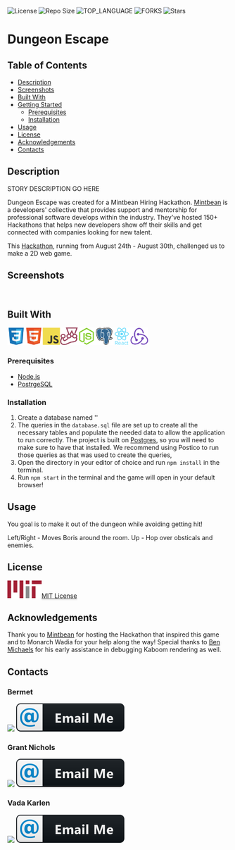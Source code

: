 ![License](https://img.shields.io/github/license//readme-generator.svg?style=for-the-badge) ![Repo Size](https://img.shields.io/github/languages/code-size//readme-generator.svg?style=for-the-badge) ![TOP_LANGUAGE](https://img.shields.io/github/languages/top//readme-generator.svg?style=for-the-badge) ![FORKS](https://img.shields.io/github/forks//readme-generator.svg?style=for-the-badge&social) ![Stars](https://img.shields.io/github/stars//readme-generator.svg?style=for-the-badge)

# Dungeon Escape

## Table of Contents

- [Description](#description)
- [Screenshots](#screenshots)
- [Built With](#built-with)
- [Getting Started](#getting-started)
  - [Prerequisites](#prerequisites)
  - [Installation](#installation)
- [Usage](#usage)
- [License](#license)
- [Acknowledgements](#acknowledgements)
- [Contacts](#contacts)

## Description

STORY DESCRIPTION GO HERE

Dungeon Escape was created for a Mintbean Hiring Hackathon. [Mintbean](https://www.linkedin.com/company/mintbean/) is a developers' collective that provides support and mentorship for professional software develops within the industry. They've hosted 150+ Hackathons that helps new developers show off their skills and get connected with companies looking for new talent.

This [Hackathon](https://mintbean.io/meets/d51762d5-b874-4cc1-a420-ff316600192f), running from August 24th - August 30th, challenged us to make a 2D web game.

## Screenshots

<img src="" />

## Built With

<a href="https://developer.mozilla.org/en-US/docs/Web/CSS"><img src="https://raw.githubusercontent.com/devicons/devicon/master/icons/css3/css3-original.svg" height="40px" width="40px" /></a><a href="https://developer.mozilla.org/en-US/docs/Web/HTML"><img src="https://raw.githubusercontent.com/devicons/devicon/master/icons/html5/html5-original.svg" height="40px" width="40px" /></a><a href="https://developer.mozilla.org/en-US/docs/Web/JavaScript"><img src="https://raw.githubusercontent.com/devicons/devicon/master/icons/javascript/javascript-original.svg" height="40px" width="40px" /></a><a href="https://jestjs.io/"><img src="https://raw.githubusercontent.com/devicons/devicon/master/icons/jest/jest-plain.svg" height="40px" width="40px" /></a><a href="https://nodejs.org/en/"><img src="https://raw.githubusercontent.com/devicons/devicon/master/icons/nodejs/nodejs-original.svg" height="40px" width="40px" /></a><a href="https://www.postgresql.org/"><img src="https://raw.githubusercontent.com/devicons/devicon/master/icons/postgresql/postgresql-original.svg" height="40px" width="40px" /></a><a href="https://reactjs.org/"><img src="https://raw.githubusercontent.com/devicons/devicon/master/icons/react/react-original-wordmark.svg" height="40px" width="40px" /></a><a href="https://redux.js.org/"><img src="https://raw.githubusercontent.com/devicons/devicon/master/icons/redux/redux-original.svg" height="40px" width="40px" /></a>

### Prerequisites

- [Node.js](https://nodejs.org/en/)
- [PostrgeSQL](https://www.postgresql.org/)

### Installation

1. Create a database named ''
2. The queries in the `database.sql` file are set up to create all the necessary tables and populate the needed data to allow the application to run correctly. The project is built on [Postgres](https://www.postgresql.org/download/), so you will need to make sure to have that installed. We recommend using Postico to run those queries as that was used to create the queries,
3. Open the directory in your editor of choice and run `npm install` in the terminal.
4. Run `npm start` in the terminal and the game will open in your default browser!

## Usage

You goal is to make it out of the dungeon while avoiding getting hit!

Left/Right - Moves Boris around the room.
Up - Hop over obsticals and enemies.

## License

<a href="https://choosealicense.com/licenses/mit/"><img src="https://raw.githubusercontent.com/johnturner4004/readme-generator/master/src/components/assets/images/mit.svg" height=40 />MIT License</a>

## Acknowledgements

Thank you to [Mintbean](https://www.linkedin.com/company/mintbean/) for hosting the Hackathon that inspired this game and to Monarch Wadia for your help along the way! Special thanks to [Ben Michaels](https://www.linkedin.com/in/benjamin-michaels-88ab22a1/) for his early assistance in debugging Kaboom rendering as well.

## Contacts

### Bermet

<a href="https://www.linkedin.com/in/bermet-tariel/"><img src="https://img.shields.io/badge/LinkedIn-0077B5?style=for-the-badge&logo=linkedin&logoColor=white" /></a> <a href="mailto:BEMEMAIL"><img src=https://raw.githubusercontent.com/johnturner4004/readme-generator/master/src/components/assets/images/email_me_button_icon_151852.svg /></a>

### Grant Nichols

<a href="https://www.linkedin.com/in/grant-nichols-dev/"><img src="https://img.shields.io/badge/LinkedIn-0077B5?style=for-the-badge&logo=linkedin&logoColor=white" /></a> <a href="mailto:GRANTEMAIL"><img src=https://raw.githubusercontent.com/johnturner4004/readme-generator/master/src/components/assets/images/email_me_button_icon_151852.svg /></a>

### Vada Karlen

<a href="https://www.linkedin.com/in/vkarlen"><img src="https://img.shields.io/badge/LinkedIn-0077B5?style=for-the-badge&logo=linkedin&logoColor=white" /></a> <a href="mailto:vada.karlen@gmail.com"><img src=https://raw.githubusercontent.com/johnturner4004/readme-generator/master/src/components/assets/images/email_me_button_icon_151852.svg /></a>
